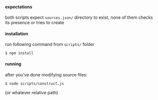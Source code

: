 #### expectations
both scripts expect `sources.json/` directory to exist, 
none of them checks its presence or tries to create

#### installation
run following command from `scripts/` folder
```
$ npm install
```

#### running
after you've done modifying source files:
```
$ node scripts/construct.js
```
(or whatever relative path)

